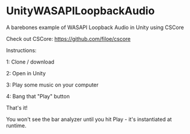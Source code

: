 # UnityWASAPILoopbackAudio
A barebones example of WASAPI Loopback Audio in Unity using CSCore

Check out CSCore:
https://github.com/filoe/cscore

Instructions:

1: Clone / download

2: Open in Unity

3: Play some music on your computer

4: Bang that "Play" button

That's it!

You won't see the bar analyzer until you hit Play - it's instantiated at runtime.
